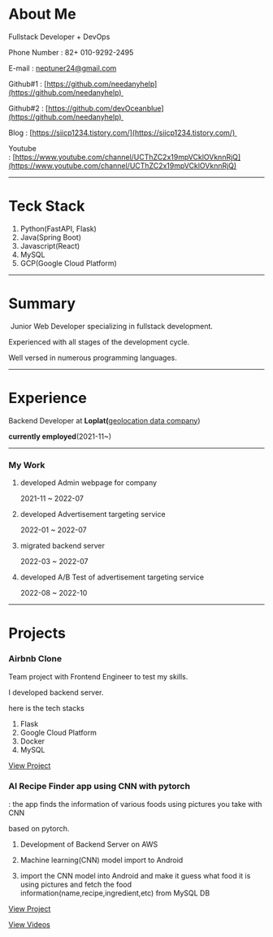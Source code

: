 # About Me

Fullstack Developer + DevOps

Phone Number : 82+ 010-9292-2495 

E-mail : [neptuner24@gmail.com](mailto:neptuner24@gmail.com) 

Github#1 : [https://github.com/needanyhelp](https://github.com/needanyhelp) 

Github#2 : [https://github.com/devOceanblue](https://github.com/needanyhelp) 

Blog : [https://siicp1234.tistory.com/](https://siicp1234.tistory.com/) 

Youtube : [https://www.youtube.com/channel/UCThZC2x19mpVCklOVknnRjQ](https://www.youtube.com/channel/UCThZC2x19mpVCklOVknnRjQ)


---

# Teck Stack
1. Python(FastAPI, Flask)
2. Java(Spring Boot)
3. Javascript(React)
4. MySQL
5. GCP(Google Cloud Platform)


---

# Summary

 Junior Web Developer specializing in fullstack development. 
 
 Experienced with all stages of the development cycle.

 Well versed in numerous programming languages.


---

# Experience

Backend Developer at **Loplat(**[geolocation data company](https://www.loplat.com)) 

**currently employed**(2021-11~)

---

### My Work

1. developed Admin webpage for company 
    
    2021-11 ~ 2022-07


2. developed Advertisement targeting service
    
    2022-01 ~ 2022-07
    

3. migrated backend server 
    
    2022-03 ~ 2022-07
    
    
4. developed A/B Test of advertisement targeting service 
       
    2022-08 ~ 2022-10
    
   
---

# Projects

### Airbnb Clone

Team project with Frontend Engineer to test my skills.

I developed backend server.

here is the tech stacks

1. Flask
2. Google Cloud Platform
3. Docker
4. MySQL

[View Project](https://github.com/devOceanblue/AirB-portfolio)

### AI Recipe Finder app using CNN with pytorch

: the app finds the information of various foods using pictures you take with CNN 

based on pytorch. 

1. Development of Backend Server on AWS

2. Machine learning(CNN) model import to Android

3. import the CNN model into Android and make it guess what food it is using pictures and fetch the food information(name,recipe,ingredient,etc) from MySQL DB 

[View Project](https://github.com/needanyhelp/-)

[View Videos](https://www.youtube.com/watch?v=tRqgT2bmPMI&ab_channel=tipsBlender)

